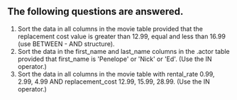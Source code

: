 The following questions are answered.
----
1) Sort the data in all columns in the movie table provided that the replacement cost value is greater than 12.99, equal and less than 16.99 (use BETWEEN - AND structure).
2) Sort the data in the first_name and last_name columns in the .actor table provided that first_name is 'Penelope' or 'Nick' or 'Ed'. (Use the IN operator.)
3) Sort the data in all columns in the movie table with rental_rate 0.99, 2.99, 4.99 AND replacement_cost 12.99, 15.99, 28.99. (Use the IN operator.)
